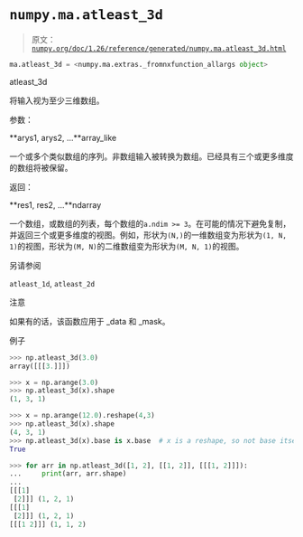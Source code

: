 # `numpy.ma.atleast_3d`

> 原文：[`numpy.org/doc/1.26/reference/generated/numpy.ma.atleast_3d.html`](https://numpy.org/doc/1.26/reference/generated/numpy.ma.atleast_3d.html)

```py
ma.atleast_3d = <numpy.ma.extras._fromnxfunction_allargs object>
```

atleast_3d

将输入视为至少三维数组。

参数：

**arys1, arys2, …**array_like

一个或多个类似数组的序列。非数组输入被转换为数组。已经具有三个或更多维度的数组将被保留。

返回：

**res1, res2, …**ndarray

一个数组，或数组的列表，每个数组的`a.ndim >= 3`。在可能的情况下避免复制，并返回三个或更多维度的视图。例如，形状为`(N,)`的一维数组变为形状为`(1, N, 1)`的视图，形状为`(M, N)`的二维数组变为形状为`(M, N, 1)`的视图。

另请参阅

`atleast_1d`, `atleast_2d`

注意

如果有的话，该函数应用于 _data 和 _mask。

例子

```py
>>> np.atleast_3d(3.0)
array([[[3.]]]) 
```

```py
>>> x = np.arange(3.0)
>>> np.atleast_3d(x).shape
(1, 3, 1) 
```

```py
>>> x = np.arange(12.0).reshape(4,3)
>>> np.atleast_3d(x).shape
(4, 3, 1)
>>> np.atleast_3d(x).base is x.base  # x is a reshape, so not base itself
True 
```

```py
>>> for arr in np.atleast_3d([1, 2], [[1, 2]], [[[1, 2]]]):
...     print(arr, arr.shape) 
...
[[[1]
 [2]]] (1, 2, 1)
[[[1]
 [2]]] (1, 2, 1)
[[[1 2]]] (1, 1, 2) 
```
